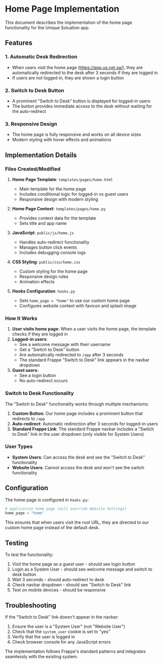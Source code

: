 # Home Page Implementation

This document describes the implementation of the home page functionality for the Unique Soluation app.

## Features

### 1. Automatic Desk Redirection
- When users visit the home page (https://app.us.net.sa/), they are automatically redirected to the desk after 3 seconds if they are logged in
- If users are not logged in, they are shown a login button

### 2. Switch to Desk Button
- A prominent "Switch to Desk" button is displayed for logged-in users
- The button provides immediate access to the desk without waiting for the auto-redirect

### 3. Responsive Design
- The home page is fully responsive and works on all device sizes
- Modern styling with hover effects and animations

## Implementation Details

### Files Created/Modified

1. **Home Page Template**: `templates/pages/home.html`
   - Main template for the home page
   - Includes conditional logic for logged-in vs guest users
   - Responsive design with modern styling

2. **Home Page Context**: `templates/pages/home.py`
   - Provides context data for the template
   - Sets title and app name

3. **JavaScript**: `public/js/home.js`
   - Handles auto-redirect functionality
   - Manages button click events
   - Includes debugging console logs

4. **CSS Styling**: `public/css/home.css`
   - Custom styling for the home page
   - Responsive design rules
   - Animation effects

5. **Hooks Configuration**: `hooks.py`
   - Sets `home_page = "home"` to use our custom home page
   - Configures website context with favicon and splash image

### How It Works

1. **User visits home page**: When a user visits the home page, the template checks if they are logged in
2. **Logged-in users**: 
   - See a welcome message with their username
   - Get a "Switch to Desk" button
   - Are automatically redirected to `/app` after 3 seconds
   - The standard Frappe "Switch to Desk" link appears in the navbar dropdown
3. **Guest users**:
   - See a login button
   - No auto-redirect occurs

### Switch to Desk Functionality

The "Switch to Desk" functionality works through multiple mechanisms:

1. **Custom Button**: Our home page includes a prominent button that redirects to `/app`
2. **Auto-redirect**: Automatic redirection after 3 seconds for logged-in users
3. **Standard Frappe Link**: The standard Frappe navbar includes a "Switch to Desk" link in the user dropdown (only visible for System Users)

### User Types

- **System Users**: Can access the desk and see the "Switch to Desk" functionality
- **Website Users**: Cannot access the desk and won't see the switch functionality

## Configuration

The home page is configured in `hooks.py`:

```python
# application home page (will override Website Settings)
home_page = "home"
```

This ensures that when users visit the root URL, they are directed to our custom home page instead of the default desk.

## Testing

To test the functionality:

1. Visit the home page as a guest user - should see login button
2. Login as a System User - should see welcome message and switch to desk button
3. Wait 3 seconds - should auto-redirect to desk
4. Check navbar dropdown - should see "Switch to Desk" link
5. Test on mobile devices - should be responsive

## Troubleshooting

If the "Switch to Desk" link doesn't appear in the navbar:

1. Ensure the user is a "System User" (not "Website User")
2. Check that the `system_user` cookie is set to "yes"
3. Verify that the user is logged in
4. Check browser console for any JavaScript errors

The implementation follows Frappe's standard patterns and integrates seamlessly with the existing system.
